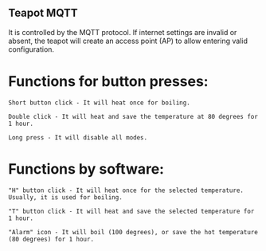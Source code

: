 ## Teapot MQTT

It is controlled by the MQTT protocol.
If internet settings are invalid or absent, the teapot will create an access point (AP) to allow entering valid configuration.

# Functions for button presses:

    Short button click - It will heat once for boiling.

    Double click - It will heat and save the temperature at 80 degrees for 1 hour.

    Long press - It will disable all modes.

# Functions by software:

    "H" button click - It will heat once for the selected temperature. Usually, it is used for boiling.

    "T" button click - It will heat and save the selected temperature for 1 hour.

    "Alarm" icon - It will boil (100 degrees), or save the hot temperature (80 degrees) for 1 hour.